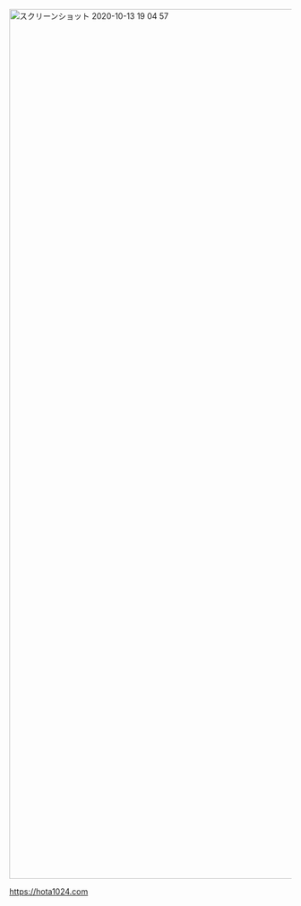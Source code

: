 [<img width="1550" alt="スクリーンショット 2020-10-13 19 04 57" src="https://user-images.githubusercontent.com/24543982/95846977-1b052480-0d87-11eb-91c4-c9ff568e088d.png">](https://hota1024.com)

<https://hota1024.com>
